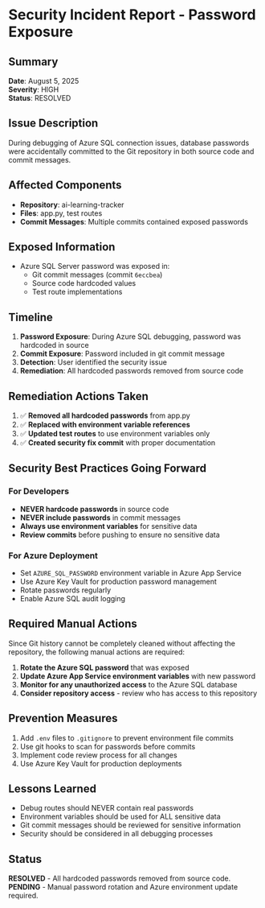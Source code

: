 # Security Incident Report - Password Exposure

## Summary
**Date**: August 5, 2025  
**Severity**: HIGH  
**Status**: RESOLVED  

## Issue Description
During debugging of Azure SQL connection issues, database passwords were accidentally committed to the Git repository in both source code and commit messages.

## Affected Components
- **Repository**: ai-learning-tracker
- **Files**: app.py, test routes
- **Commit Messages**: Multiple commits contained exposed passwords

## Exposed Information
- Azure SQL Server password was exposed in:
  - Git commit messages (commit `6eccbea`)
  - Source code hardcoded values
  - Test route implementations

## Timeline
1. **Password Exposure**: During Azure SQL debugging, password was hardcoded in source
2. **Commit Exposure**: Password included in git commit message
3. **Detection**: User identified the security issue
4. **Remediation**: All hardcoded passwords removed from source code

## Remediation Actions Taken
1. ✅ **Removed all hardcoded passwords** from app.py
2. ✅ **Replaced with environment variable references**
3. ✅ **Updated test routes** to use environment variables only
4. ✅ **Created security fix commit** with proper documentation

## Security Best Practices Going Forward

### For Developers
- **NEVER hardcode passwords** in source code
- **NEVER include passwords** in commit messages
- **Always use environment variables** for sensitive data
- **Review commits** before pushing to ensure no sensitive data

### For Azure Deployment
- Set `AZURE_SQL_PASSWORD` environment variable in Azure App Service
- Use Azure Key Vault for production password management
- Rotate passwords regularly
- Enable Azure SQL audit logging

## Required Manual Actions
Since Git history cannot be completely cleaned without affecting the repository, the following manual actions are required:

1. **Rotate the Azure SQL password** that was exposed
2. **Update Azure App Service environment variables** with new password
3. **Monitor for any unauthorized access** to the Azure SQL database
4. **Consider repository access** - review who has access to this repository

## Prevention Measures
1. Add `.env` files to `.gitignore` to prevent environment file commits
2. Use git hooks to scan for passwords before commits
3. Implement code review process for all changes
4. Use Azure Key Vault for production deployments

## Lessons Learned
- Debug routes should NEVER contain real passwords
- Environment variables should be used for ALL sensitive data
- Git commit messages should be reviewed for sensitive information
- Security should be considered in all debugging processes

## Status
**RESOLVED** - All hardcoded passwords removed from source code.  
**PENDING** - Manual password rotation and Azure environment update required.
